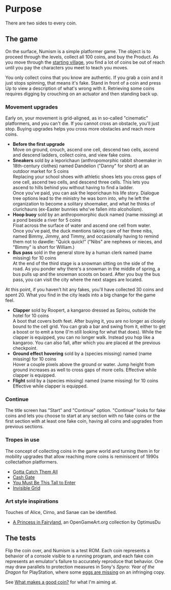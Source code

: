 Purpose
=======

There are two sides to every coin.

The game
--------
On the surface, Numism is a simple platformer game.  The object
is to proceed through the levels, collect all 100 coins, and buy the
Product.  As you move through the [starting village], you find a lot
of coins be out of reach until you pay the characters you meet to
teach you moves.

You only collect coins that you know are authentic.  If you grab a
coin and it just stops spinning, that means it's fake.  Stand in
front of a coin and press Up to view a description of what's wrong
with it.  Retrieving some coins requires digging by crouching on an
actuator and then standing back up.

### Movement upgrades

Early on, your movement is grid-aligned, as in so-called "cinematic"
platformers, and you can't die.  If you cannot cross an obstacle,
you'll just stop.  Buying upgrades helps you cross more obstacles
and reach more coins.

- **Before the first upgrade**  
  Move on ground, crouch, ascend one cell, descend two cells, ascend
  and descend ladders, collect coins, and view fake coins.
- **Sneakers** sold by a leporichaun (anthropomorphic rabbit
  shoemaker in 18th-century clothes) named Dandelion ("Danny" for
  short) at an outdoor market for 5 coins  
  Replacing your school shoes with athletic shoes lets you
  cross gaps of one cell, ascend two cells, and descend three cells.
  This lets you ascend to hills behind you without having to find
  a ladder.  
  Once you've paid, you can ask the leporichaun his life story.
  Dialogue tree options lead to the ministry he was born into, why he
  left the organization to become a solitary shoemaker, and what he
  thinks of clurichauns (ex-Easter bunnies who've fallen into
  alcoholism).
- **Hoop buoy** sold by an anthropomorphic duck named (name missing)
  at a pond beside a river for 5 coins  
  Float across the surface of water and ascend one cell from water.  
  Once you've paid, the duck mentions taking care of her three nibs,
  named Bimmy, Jimmy, and Timmy, and occasionally having to remind
  them not to dawdle: "Quick quick!"
  ("Nibs" are nephews or nieces, and "Bimmy" is short for William.)
- **Bus pass** sold in the general store by a human clerk named
  (name missing) for 10 coins  
  At the end of the third stage is a snowman sitting on the side of
  the road.  As you ponder why there's a snowman in the middle of
  spring, a bus pulls up and the snowman scoots on board.  After you
  buy the bus pass, you can visit the city where the next stages are
  located.

At this point, if you haven't hit any fakes, you'll have collected
30 coins and spent 20.  What you find in the city leads into a big
change for the game feel.

- **Clapper** sold by Roopert, a kangaroo dressed as Spirou,
  outside the hotel for 10 coins  
  A boot that covers both feet. After buying it, you are no longer
  as closely bound to the cell grid.  You can grab a bar and swing
  from it, either to get a boost or to emit a tone (I'm still looking
  for what that does).
  While the clapper is equipped, you can no longer walk.  Instead
  you hop like a kangaroo.  You can also fall, after which you are
  placed at the previous checkpoint.
- **Ground effect hovering** sold by a (species missing) named (name
  missing) for 10 coins  
  Hover a couple pixels above the ground or water.  Jump height from
  ground increases as well to cross gaps of more cells.
  Effective while clapper is equipped.
- **Flight** sold by a (species missing) named (name missing) for 10
  coins  
  Effective while clapper is equipped.

[starting village]: ./village.md

### Continue

The title screen has "Start" and "Continue" option.  "Continue" looks
for fake coins and lets you choose to start at any section with no
fake coins or the first section with at least one fake coin, having
all coins and upgrades from previous sections.

### Tropes in use

The concept of collecting coins in the game world and turning them in
for mobility upgrades that allow reaching more coins is reminiscent
of 1990s collectathon platformers.

- [Gotta Catch Them All](https://allthetropes.org/wiki/Gotta_Catch_Them_All)
- [Cash Gate](https://allthetropes.org/wiki/Cash_Gate)
- [You Must Be This Tall to Enter](https://allthetropes.org/wiki/You_Must_Be_This_Tall_to_Enter)
- [Invisible Grid](https://allthetropes.org/wiki/Invisible_Grid)

### Art style inspirations

Touches of Alice, Cirno, and Sanae can be identified.

* [A Princess in Fairyland](https://opengameart.org/content/a-princess-in-fairyland), an OpenGameArt.org collection by OptimusDu

The tests
---------
Flip the coin over, and Numism is a test ROM.  Each coin represents
a behavior of a console visible to a running program, and each fake
coin represents an emulator's failure to accurately reproduce that
behavior.  One may draw parallels to protection measures in
Sony's _Spyro: Year of the Dragon_ for PlayStation, where some
[eggs are missing] on an infringing copy.

See [What makes a good coin?] for what I'm aiming at.

[What makes a good coin?]: ./good_coin.md
[eggs are missing]: https://www.ign.com/wikis/spyro-year-of-the-dragon/Pirated_Copy_Effects
